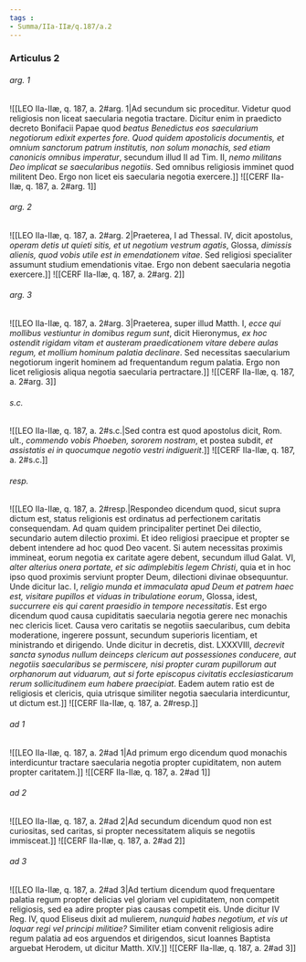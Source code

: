 ```yaml
---
tags : 
- Summa/IIa-IIæ/q.187/a.2
---
```


### Articulus 2

###### arg. 1
![[LEO IIa-IIæ, q. 187, a. 2#arg. 1|Ad secundum sic proceditur. Videtur quod religiosis non liceat saecularia negotia tractare. Dicitur enim in praedicto decreto Bonifacii Papae quod *beatus Benedictus eos saecularium negotiorum edixit expertes fore. Quod quidem apostolicis documentis, et omnium sanctorum patrum institutis, non solum monachis, sed etiam canonicis omnibus imperatur*, secundum illud II ad Tim. II, *nemo militans Deo implicat se saecularibus negotiis*. Sed omnibus religiosis imminet quod militent Deo. Ergo non licet eis saecularia negotia exercere.]]
![[CERF IIa-IIæ, q. 187, a. 2#arg. 1]]

###### arg. 2
![[LEO IIa-IIæ, q. 187, a. 2#arg. 2|Praeterea, I ad Thessal. IV, dicit apostolus, *operam detis ut quieti sitis, et ut negotium vestrum agatis*, Glossa, *dimissis alienis, quod vobis utile est in emendationem vitae*. Sed religiosi specialiter assumunt studium emendationis vitae. Ergo non debent saecularia negotia exercere.]]
![[CERF IIa-IIæ, q. 187, a. 2#arg. 2]]

###### arg. 3
![[LEO IIa-IIæ, q. 187, a. 2#arg. 3|Praeterea, super illud Matth. I, *ecce qui mollibus vestiuntur in domibus regum sunt*, dicit Hieronymus, *ex hoc ostendit rigidam vitam et austeram praedicationem vitare debere aulas regum, et mollium hominum palatia declinare*. Sed necessitas saecularium negotiorum ingerit hominem ad frequentandum regum palatia. Ergo non licet religiosis aliqua negotia saecularia pertractare.]]
![[CERF IIa-IIæ, q. 187, a. 2#arg. 3]]

###### s.c.
![[LEO IIa-IIæ, q. 187, a. 2#s.c.|Sed contra est quod apostolus dicit, Rom. ult., *commendo vobis Phoeben, sororem nostram*, et postea subdit, *et assistatis ei in quocumque negotio vestri indiguerit*.]]
![[CERF IIa-IIæ, q. 187, a. 2#s.c.]]

###### resp.
![[LEO IIa-IIæ, q. 187, a. 2#resp.|Respondeo dicendum quod, sicut supra dictum est, status religionis est ordinatus ad perfectionem caritatis consequendam. Ad quam quidem principaliter pertinet Dei dilectio, secundario autem dilectio proximi. Et ideo religiosi praecipue et propter se debent intendere ad hoc quod Deo vacent. Si autem necessitas proximis immineat, eorum negotia ex caritate agere debent, secundum illud Galat. VI, *alter alterius onera portate, et sic adimplebitis legem Christi*, quia et in hoc ipso quod proximis serviunt propter Deum, dilectioni divinae obsequuntur. Unde dicitur Iac. I, *religio munda et immaculata apud Deum et patrem haec est, visitare pupillos et viduas in tribulatione eorum*, Glossa, idest, *succurrere eis qui carent praesidio in tempore necessitatis*. Est ergo dicendum quod causa cupiditatis saecularia negotia gerere nec monachis nec clericis licet. Causa vero caritatis se negotiis saecularibus, cum debita moderatione, ingerere possunt, secundum superioris licentiam, et ministrando et dirigendo. Unde dicitur in decretis, dist. LXXXVIII, *decrevit sancta synodus nullum deinceps clericum aut possessiones conducere, aut negotiis saecularibus se permiscere, nisi propter curam pupillorum aut orphanorum aut viduarum, aut si forte episcopus civitatis ecclesiasticarum rerum sollicitudinem eum habere praecipiat*. Eadem autem ratio est de religiosis et clericis, quia utrisque similiter negotia saecularia interdicuntur, ut dictum est.]]
![[CERF IIa-IIæ, q. 187, a. 2#resp.]]

###### ad 1
![[LEO IIa-IIæ, q. 187, a. 2#ad 1|Ad primum ergo dicendum quod monachis interdicuntur tractare saecularia negotia propter cupiditatem, non autem propter caritatem.]]
![[CERF IIa-IIæ, q. 187, a. 2#ad 1]]

###### ad 2
![[LEO IIa-IIæ, q. 187, a. 2#ad 2|Ad secundum dicendum quod non est curiositas, sed caritas, si propter necessitatem aliquis se negotiis immisceat.]]
![[CERF IIa-IIæ, q. 187, a. 2#ad 2]]

###### ad 3
![[LEO IIa-IIæ, q. 187, a. 2#ad 3|Ad tertium dicendum quod frequentare palatia regum propter delicias vel gloriam vel cupiditatem, non competit religiosis, sed ea adire propter pias causas competit eis. Unde dicitur IV Reg. IV, quod Eliseus dixit ad mulierem, *nunquid habes negotium, et vis ut loquar regi vel principi militiae?* Similiter etiam convenit religiosis adire regum palatia ad eos arguendos et dirigendos, sicut Ioannes Baptista arguebat Herodem, ut dicitur Matth. XIV.]]
![[CERF IIa-IIæ, q. 187, a. 2#ad 3]]

